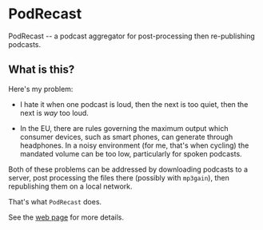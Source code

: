PodRecast
=========

PodRecast -- a podcast aggregator for post-processing then re-publishing podcasts.

## What is this?

Here's my problem:

- I hate it when one podcast is loud, then the next is too quiet, then the next
  is *way* too loud.

- In the EU, there are rules governing the maximum output which consumer
  devices, such as smart phones, can generate through headphones.  In a noisy
  environment (for me, that's when cycling) the mandated volume can be too
  low, particularly for spoken podcasts.
  
Both of these problems can be addressed by downloading podcasts to a server,
post processing the files there (possibly with `mp3gain`), then republishing
them on a local network.

That's what `PodRecast` does.

See the [web page](http://podrecast.smblott.org/) for more details.
